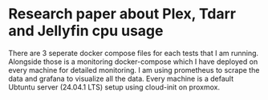 # Research paper about Plex, Tdarr and Jellyfin cpu usage

There are 3 seperate docker compose files for each tests that I am running. Alongside those is a monitoring docker-compose which I have deployed on every machine for detailed monitoring. I am using prometheus to scrape the data and grafana to visualize all the data.
Every machine is a default Ubtuntu server (24.04.1 LTS) setup using cloud-init on proxmox.
